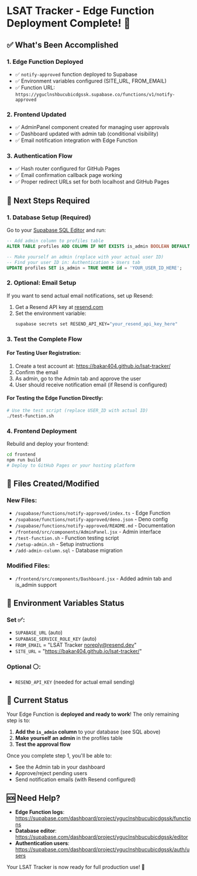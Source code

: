 # LSAT Tracker - Edge Function Deployment Complete! 🎉

## ✅ What's Been Accomplished

### 1. **Edge Function Deployed**

- ✅ `notify-approved` function deployed to Supabase
- ✅ Environment variables configured (SITE_URL, FROM_EMAIL)
- ✅ Function URL: `https://yguclnshbucubicdgssk.supabase.co/functions/v1/notify-approved`

### 2. **Frontend Updated**

- ✅ AdminPanel component created for managing user approvals
- ✅ Dashboard updated with admin tab (conditional visibility)
- ✅ Email notification integration with Edge Function

### 3. **Authentication Flow**

- ✅ Hash router configured for GitHub Pages
- ✅ Email confirmation callback page working
- ✅ Proper redirect URLs set for both localhost and GitHub Pages

## 🚀 Next Steps Required

### 1. **Database Setup (Required)**

Go to your [Supabase SQL Editor](https://supabase.com/dashboard/project/yguclnshbucubicdgssk/sql/new) and run:

```sql
-- Add admin column to profiles table
ALTER TABLE profiles ADD COLUMN IF NOT EXISTS is_admin BOOLEAN DEFAULT FALSE;

-- Make yourself an admin (replace with your actual user ID)
-- Find your user ID in: Authentication > Users tab
UPDATE profiles SET is_admin = TRUE WHERE id = 'YOUR_USER_ID_HERE';
```

### 2. **Optional: Email Setup**

If you want to send actual email notifications, set up Resend:

1. Get a Resend API key at [resend.com](https://resend.com)
2. Set the environment variable:
   ```bash
   supabase secrets set RESEND_API_KEY="your_resend_api_key_here"
   ```

### 3. **Test the Complete Flow**

#### For Testing User Registration:

1. Create a test account at: https://bakar404.github.io/lsat-tracker/
2. Confirm the email
3. As admin, go to the Admin tab and approve the user
4. User should receive notification email (if Resend is configured)

#### For Testing the Edge Function Directly:

```bash
# Use the test script (replace USER_ID with actual ID)
./test-function.sh
```

### 4. **Frontend Deployment**

Rebuild and deploy your frontend:

```bash
cd frontend
npm run build
# Deploy to GitHub Pages or your hosting platform
```

## 📁 Files Created/Modified

### New Files:

- `/supabase/functions/notify-approved/index.ts` - Edge Function
- `/supabase/functions/notify-approved/deno.json` - Deno config
- `/supabase/functions/notify-approved/README.md` - Documentation
- `/frontend/src/components/AdminPanel.jsx` - Admin interface
- `/test-function.sh` - Function testing script
- `/setup-admin.sh` - Setup instructions
- `/add-admin-column.sql` - Database migration

### Modified Files:

- `/frontend/src/components/Dashboard.jsx` - Added admin tab and is_admin support

## 🔧 Environment Variables Status

### Set ✅:

- `SUPABASE_URL` (auto)
- `SUPABASE_SERVICE_ROLE_KEY` (auto)
- `FROM_EMAIL` = "LSAT Tracker <noreply@resend.dev>"
- `SITE_URL` = "https://bakar404.github.io/lsat-tracker/"

### Optional ⚪:

- `RESEND_API_KEY` (needed for actual email sending)

## 🎯 Current Status

Your Edge Function is **deployed and ready to work**! The only remaining step is to:

1. **Add the `is_admin` column** to your database (see SQL above)
2. **Make yourself an admin** in the profiles table
3. **Test the approval flow**

Once you complete step 1, you'll be able to:

- See the Admin tab in your dashboard
- Approve/reject pending users
- Send notification emails (with Resend configured)

## 🆘 Need Help?

- **Edge Function logs**: https://supabase.com/dashboard/project/yguclnshbucubicdgssk/functions
- **Database editor**: https://supabase.com/dashboard/project/yguclnshbucubicdgssk/editor
- **Authentication users**: https://supabase.com/dashboard/project/yguclnshbucubicdgssk/auth/users

Your LSAT Tracker is now ready for full production use! 🚀
